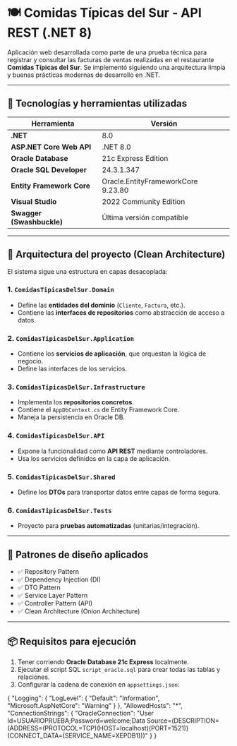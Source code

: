 # 🍽️ Comidas Típicas del Sur - API REST (.NET 8)

Aplicación web desarrollada como parte de una prueba técnica para registrar y consultar las facturas de ventas realizadas en el restaurante **Comidas Típicas del Sur**. Se implementó siguiendo una arquitectura limpia y buenas prácticas modernas de desarrollo en .NET.

---

## 🔧 Tecnologías y herramientas utilizadas

| Herramienta                  | Versión                  |
|------------------------------|--------------------------|
| **.NET**                     | 8.0                      |
| **ASP.NET Core Web API**     | .NET 8.0                 |
| **Oracle Database**          | 21c Express Edition      |
| **Oracle SQL Developer**     | 24.3.1.347               |
| **Entity Framework Core**    | Oracle.EntityFrameworkCore 9.23.80 |
| **Visual Studio**            | 2022 Community Edition   |
| **Swagger (Swashbuckle)**    | Última versión compatible|

---

## 🧱 Arquitectura del proyecto (Clean Architecture)

El sistema sigue una estructura en capas desacoplada:

### 1. `ComidasTipicasDelSur.Domain`
- Define las **entidades del dominio** (`Cliente`, `Factura`, etc.).
- Contiene las **interfaces de repositorios** como abstracción de acceso a datos.

### 2. `ComidasTipicasDelSur.Application`
- Contiene los **servicios de aplicación**, que orquestan la lógica de negocio.
- Define las interfaces de los servicios.

### 3. `ComidasTipicasDelSur.Infrastructure`
- Implementa los **repositorios concretos**.
- Contiene el `AppDbContext.cs` de Entity Framework Core.
- Maneja la persistencia en Oracle DB.

### 4. `ComidasTipicasDelSur.API`
- Expone la funcionalidad como **API REST** mediante controladores.
- Usa los servicios definidos en la capa de aplicación.

### 5. `ComidasTipicasDelSur.Shared`
- Define los **DTOs** para transportar datos entre capas de forma segura.

### 6. `ComidasTipicasDelSur.Tests`
- Proyecto para **pruebas automatizadas** (unitarias/integración).

---

## 🧩 Patrones de diseño aplicados

- ✅ Repository Pattern
- ✅ Dependency Injection (DI)
- ✅ DTO Pattern
- ✅ Service Layer Pattern
- ✅ Controller Pattern (API)
- ✅ Clean Architecture (Onion Architecture)

---

## 📦 Requisitos para ejecución

1. Tener corriendo **Oracle Database 21c Express** localmente.
2. Ejecutar el script SQL `script_oracle.sql` para crear todas las tablas y relaciones.
3. Configurar la cadena de conexión en `appsettings.json`:

{
  "Logging": {
    "LogLevel": {
      "Default": "Information",
      "Microsoft.AspNetCore": "Warning"
    }
  },
  "AllowedHosts": "*",
  "ConnectionStrings": {
    "OracleConnection": "User Id=USUARIOPRUEBA;Password=welcome;Data Source=(DESCRIPTION=(ADDRESS=(PROTOCOL=TCP)(HOST=localhost)(PORT=1521))(CONNECT_DATA=(SERVICE_NAME=XEPDB1)))"
  }
}
